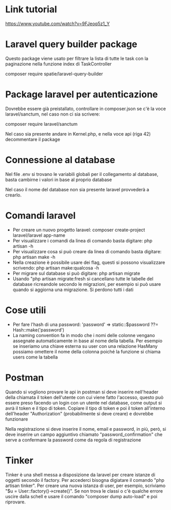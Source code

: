 # Link tutorial
https://www.youtube.com/watch?v=9FJeoq5z1_Y

# Laravel query builder package
Questo package viene usato per filtrare la lista di tutte le task con la paginazione nella funzione index di TaskController

composer require spatie/laravel-query-builder

# Package laravel per autenticazione
Dovrebbe essere già preistallato, controllare in composer.json se c'è la voce laravel/sanctum, nel caso non ci sia scrivere:

composer require laravel/sanctum

Nel caso sia presente andare in Kernel.php, e nella voce api (riga 42) decommentare il package

# Connessione al database
Nel file .env si trovano le variabili globali per il collegamento al database, basta cambirne i valori in base al proprio database

Nel caso il nome del database non sia presente laravel provvederà a crearlo.

# Comandi laravel
- Per creare un nuovo progetto laravel: composer create-project laravel/laravel app-name
- Per visualizzare i comandi da linea di comando basta digitare: php artisan -h
- Per visualizzare cosa si può creare da linea di comando basta digitare: php artisan make -h
- Nella creazione è possibile usare dei flag, questi si possono visualizzare scrivendo: php artisan make:qualcosa -h
- Per migrare sul database si può digitare: php artisan migrate
- Usando "php artisan migrate:fresh si cancellano tutte le tabelle del database ricreandole secondo le migrazioni, per esempio si può usare quando si aggiorna una migrazione. Si perdono tutti i dati

# Cose utili
- Per fare l'hash di una password: 'password' => static::$password ??= Hash::make('password')
- La naming convention fa in modo che i nomi delle colonne vengano assegnate automaticamente in base al nome della tabella.
  Per esempio se inseriamo una chiave esterna su user con una relazione HasMany possiamo omettere il nome della colonna poiché la funzione si chiama users come la tabella

# Postman
Quando si vogliono provare le api in postman si deve inserire nell'header della chiamata il token dell'utente con cui viene fatto l'accesso, questo può essere preso facendo un login con un utente nel database, come output si avrà il token e il tipo di token.
Copiare il tipo di token e poi il token all'interno dell'header "Authorization" (probabilmente si deve creare) e dovrebbe funzionare 

Nella registrazione si deve inserire il nome, email e password, in più, però, si deve inserire un campo aggiuntivo chiamato "password_confirmation" che serve a confermare la password come da regola di registrazione

# Tinker
Tinker è una shell messa a disposizione da laravel per creare istanze di oggetti secondo il factory.
Per accederci bisogna digiatare il comando "php artisan tinker".
Per creare una nuova istanza di user, per esempio, scriviamo "$u = User::factory()->create()".
Se non trova le classi o c'è qualche errore uscire dalla schell e usare il comando "composer dump auto-load" e poi riprovare.
